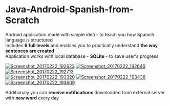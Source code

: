 # Java-Android-Spanish-from-Scratch

Android application made with simple idea - to teach you how Spanish language is structured
</br>
Includes <b>6 full levels</b> and enables you to practically understand <b>the way sentences are created</b>
</br>
Application works with local database - <b>SQLite</b> - to save user's progress

<a href="https://ibb.co/nPDcbF"><img src="https://thumb.ibb.co/nPDcbF/Screenshot_20170222_192623.png" alt="Screenshot_20170222_192623" border="0"></a> 
<a href="https://ibb.co/kgdoiv"><img src="https://thumb.ibb.co/kgdoiv/Screenshot_20170222_192646.png" alt="Screenshot_20170222_192646" border="0"></a> 
<a href="https://ibb.co/cO8oiv"><img src="https://thumb.ibb.co/cO8oiv/Screenshot_20170222_192713.png" alt="Screenshot_20170222_192713" border="0"></a> 
</br>
<a href="https://ibb.co/iZGKqa"><img src="https://thumb.ibb.co/iZGKqa/Screenshot_20170222_193320.png" alt="Screenshot_20170222_193320" border="0"></a> 
<a href="https://ibb.co/h2Xg3v"><img src="https://thumb.ibb.co/h2Xg3v/Screenshot_20170222_193438.png" alt="Screenshot_20170222_193438" border="0"></a> 
<a href="https://ibb.co/iDWxbF"><img src="https://thumb.ibb.co/iDWxbF/Screenshot_20170222_193609.png" alt="Screenshot_20170222_193609" border="0"></a>

Additionaly you can <b>receive notifications</b> downloaded from external server with <b>new word</b> every day
